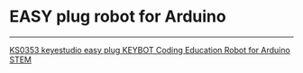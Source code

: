# EASY plug robot for Arduino
---

[KS0353 keyestudio easy plug KEYBOT Coding Education Robot for Arduino STEM](https://docs.keyestudio.com/projects/KS0353/en/latest/)






